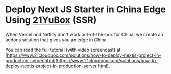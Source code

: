 # Deploy Next JS Starter in China Edge Using [21YuBox](https://www.21cloudbox.com/) (SSR)

When Vercel and Netlify don't work out-of-the-box for China, we create an addons solution that gives you an edge in China.

You can read the full tutorial (with video screencast) at [https://www.21cloudbox.com/solutions/how-to-deploy-nextjs-project-in-production-server.html](https://www.21cloudbox.com/solutions/how-to-deploy-nextjs-project-in-production-server.html).


